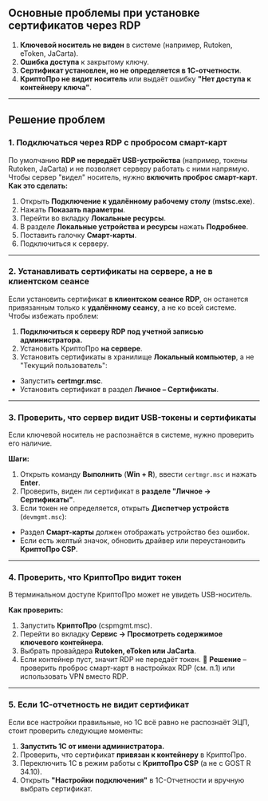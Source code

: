 ## **Основные проблемы при установке сертификатов через RDP**

1. **Ключевой носитель не виден** в системе (например, Rutoken, eToken, JaCarta).
2. **Ошибка доступа** к закрытому ключу.
3. **Сертификат установлен, но не определяется в 1С-отчетности**.
4. **КриптоПро не видит носитель** или выдаёт ошибку **"Нет доступа к контейнеру ключа"**.
---
## **Решение проблем**

### **1. Подключаться через RDP с пробросом смарт-карт**

По умолчанию **RDP не передаёт USB-устройства** (например, токены Rutoken, JaCarta) и не позволяет серверу работать с ними напрямую. Чтобы сервер "видел" носитель, нужно **включить проброс смарт-карт**.
**Как это сделать:**

1. Открыть **Подключение к удалённому рабочему столу** (**mstsc.exe**).
2. Нажать **Показать параметры**.
3. Перейти во вкладку **Локальные ресурсы**.
4. В разделе **Локальные устройства и ресурсы** нажать **Подробнее**.
5. Поставить галочку **Смарт-карты**.
6. Подключиться к серверу.
---
### **2. Устанавливать сертификаты на сервере, а не в клиентском сеансе**

Если установить сертификат **в клиентском сеансе RDP**, он останется привязанным только к **удалённому сеансу**, а не ко всей системе.
Чтобы избежать проблем:

1. **Подключиться к серверу RDP под учетной записью администратора.**
2. Установить КриптоПро **на сервере**.
3. Установить сертификаты в хранилище **Локальный компьютер**, а не "Текущий пользователь":
- Запустить **certmgr.msc**.
- Установить сертификат в раздел **Личное – Сертификаты**.
---
### **3. Проверить, что сервер видит USB-токены и сертификаты**

Если ключевой носитель не распознаётся в системе, нужно проверить его наличие.

**Шаги:**

1. Открыть команду **Выполнить** (**Win + R**), ввести `certmgr.msc` и нажать **Enter**.
2. Проверить, виден ли сертификат в **разделе "Личное → Сертификаты"**.
3. Если токен не определяется, открыть **Диспетчер устройств** (`devmgmt.msc`):
- Раздел **Смарт-карты** должен отображать устройство без ошибок.
- Если есть желтый значок, обновить драйвер или переустановить **КриптоПро CSP**.
---
### **4. Проверить, что КриптоПро видит токен**

В терминальном доступе КриптоПро может не увидеть USB-носитель.

**Как проверить:**

1. Запустить **КриптоПро** (cspmgmt.msc).
2. Перейти во вкладку **Сервис → Просмотреть содержимое ключевого контейнера**.
3. Выбрать провайдера **Rutoken, eToken или JaCarta**.
4. Если контейнер пуст, значит RDP не передаёт токен.
🔹 **Решение** – проверить проброс смарт-карт в настройках RDP (см. п.1) или использовать VPN вместо RDP.

---
### **5. Если 1С-отчетность не видит сертификат**

Если все настройки правильные, но 1С всё равно не распознаёт ЭЦП, стоит проверить следующие моменты:

1. **Запустить 1С от имени администратора.**
2. Проверить, что сертификат **привязан к контейнеру** в КриптоПро.
3. Переключить 1С в режим работы с **КриптоПро CSP** (а не с GOST R 34.10).
4. Открыть **"Настройки подключения"** в 1С-Отчетности и вручную выбрать сертификат.